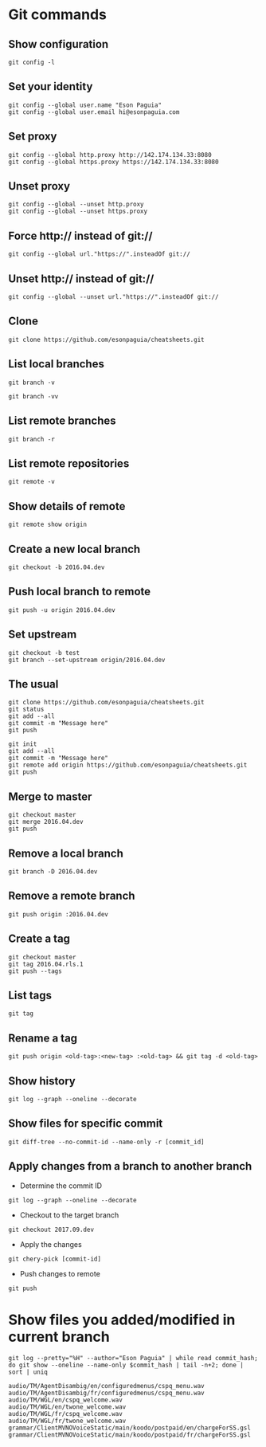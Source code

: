 # Git commands

## Show configuration
```
git config -l
```

## Set your identity
```
git config --global user.name "Eson Paguia"
git config --global user.email hi@esonpaguia.com
```

## Set proxy
```
git config --global http.proxy http://142.174.134.33:8080
git config --global https.proxy https://142.174.134.33:8080
```

## Unset proxy
```
git config --global --unset http.proxy
git config --global --unset https.proxy
```

## Force http:// instead of git://
```
git config --global url."https://".insteadOf git://
```

## Unset http:// instead of git://
```
git config --global --unset url."https://".insteadOf git://
```

## Clone
```
git clone https://github.com/esonpaguia/cheatsheets.git
```

## List local branches
```
git branch -v
```
```
git branch -vv
```

## List remote branches
```
git branch -r
```

## List remote repositories
```
git remote -v
```

## Show details of remote
```
git remote show origin
```

## Create a new local branch
```
git checkout -b 2016.04.dev
```

## Push local branch to remote
```
git push -u origin 2016.04.dev
```

## Set upstream
```
git checkout -b test
git branch --set-upstream origin/2016.04.dev
```

## The usual
```
git clone https://github.com/esonpaguia/cheatsheets.git
git status
git add --all
git commit -m "Message here"
git push
```
```
git init
git add --all
git commit -m "Message here"
git remote add origin https://github.com/esonpaguia/cheatsheets.git
git push
```

## Merge to master
```
git checkout master
git merge 2016.04.dev
git push
```

## Remove a local branch
```
git branch -D 2016.04.dev
```

## Remove a remote branch
```
git push origin :2016.04.dev
```

## Create a tag
```
git checkout master
git tag 2016.04.rls.1
git push --tags
```

## List tags
```
git tag
```

## Rename a tag
```
git push origin <old-tag>:<new-tag> :<old-tag> && git tag -d <old-tag>
```

## Show history
```
git log --graph --oneline --decorate
```

## Show files for specific commit
```
git diff-tree --no-commit-id --name-only -r [commit_id]
```

## Apply changes from a branch to another branch
  - Determine the commit ID
  ```
  git log --graph --oneline --decorate
  ```

  - Checkout to the target branch
  ```
  git checkout 2017.09.dev
  ```

  - Apply the changes
  ```
  git chery-pick [commit-id]
  ```

  - Push changes to remote
  ```
  git push
  ```

# Show files you added/modified in current branch
```
git log --pretty="%H" --author="Eson Paguia" | while read commit_hash; do git show --oneline --name-only $commit_hash | tail -n+2; done | sort | uniq

audio/TM/AgentDisambig/en/configuredmenus/cspq_menu.wav
audio/TM/AgentDisambig/fr/configuredmenus/cspq_menu.wav
audio/TM/WGL/en/cspq_welcome.wav
audio/TM/WGL/en/twone_welcome.wav
audio/TM/WGL/fr/cspq_welcome.wav
audio/TM/WGL/fr/twone_welcome.wav
grammar/ClientMVNOVoiceStatic/main/koodo/postpaid/en/chargeForSS.gsl
grammar/ClientMVNOVoiceStatic/main/koodo/postpaid/fr/chargeForSS.gsl
```
